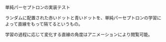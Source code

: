 単純パーセプトロンの実装テスト

ランダムに配置された赤いドットと青いドットを、単純パーセプトロンの学習によって直線をもって隔てるというもの。

学習の過程に応じて変化する直線の角度はアニメーションにより閲覧可能。
